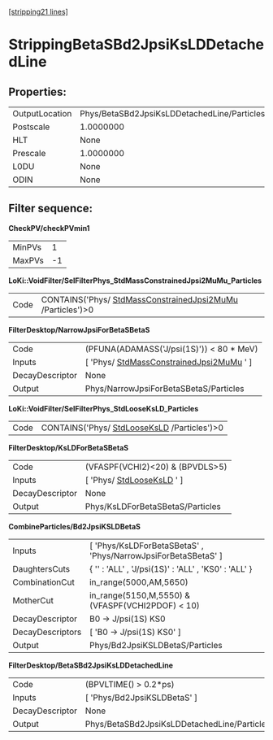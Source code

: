 [[stripping21 lines]](./stripping21-leptonic)

# StrippingBetaSBd2JpsiKsLDDetachedLine

## Properties:

|                |                                             |
|----------------|---------------------------------------------|
| OutputLocation | Phys/BetaSBd2JpsiKsLDDetachedLine/Particles |
| Postscale      | 1.0000000                                   |
| HLT            | None                                        |
| Prescale       | 1.0000000                                   |
| L0DU           | None                                        |
| ODIN           | None                                        |

## Filter sequence:

**CheckPV/checkPVmin1**

|        |     |
|--------|-----|
| MinPVs | 1   |
| MaxPVs | -1  |

**LoKi::VoidFilter/SelFilterPhys_StdMassConstrainedJpsi2MuMu_Particles**

|      |                                                                                                          |
|------|----------------------------------------------------------------------------------------------------------|
| Code | CONTAINS('Phys/ [StdMassConstrainedJpsi2MuMu](./stripping21-stdmassconstrainedjpsi2mumu) /Particles')\>0 |

**FilterDesktop/NarrowJpsiForBetaSBetaS**

|                 |                                                                                         |
|-----------------|-----------------------------------------------------------------------------------------|
| Code            | (PFUNA(ADAMASS('J/psi(1S)')) \< 80 \* MeV)                                              |
| Inputs          | [ 'Phys/ [StdMassConstrainedJpsi2MuMu](./stripping21-stdmassconstrainedjpsi2mumu) ' ] |
| DecayDescriptor | None                                                                                    |
| Output          | Phys/NarrowJpsiForBetaSBetaS/Particles                                                  |

**LoKi::VoidFilter/SelFilterPhys_StdLooseKsLD_Particles**

|      |                                                                            |
|------|----------------------------------------------------------------------------|
| Code | CONTAINS('Phys/ [StdLooseKsLD](./stripping21-stdlooseksld) /Particles')\>0 |

**FilterDesktop/KsLDForBetaSBetaS**

|                 |                                                           |
|-----------------|-----------------------------------------------------------|
| Code            | (VFASPF(VCHI2)\<20) & (BPVDLS\>5)                         |
| Inputs          | [ 'Phys/ [StdLooseKsLD](./stripping21-stdlooseksld) ' ] |
| DecayDescriptor | None                                                      |
| Output          | Phys/KsLDForBetaSBetaS/Particles                          |

**CombineParticles/Bd2JpsiKSLDBetaS**

|                  |                                                                 |
|------------------|-----------------------------------------------------------------|
| Inputs           | [ 'Phys/KsLDForBetaSBetaS' , 'Phys/NarrowJpsiForBetaSBetaS' ] |
| DaughtersCuts    | { '' : 'ALL' , 'J/psi(1S)' : 'ALL' , 'KS0' : 'ALL' }            |
| CombinationCut   | in_range(5000,AM,5650)                                          |
| MotherCut        | in_range(5150,M,5550) & (VFASPF(VCHI2PDOF) \< 10)               |
| DecayDescriptor  | B0 -\> J/psi(1S) KS0                                            |
| DecayDescriptors | [ 'B0 -\> J/psi(1S) KS0' ]                                    |
| Output           | Phys/Bd2JpsiKSLDBetaS/Particles                                 |

**FilterDesktop/BetaSBd2JpsiKsLDDetachedLine**

|                 |                                             |
|-----------------|---------------------------------------------|
| Code            | (BPVLTIME() \> 0.2\*ps)                     |
| Inputs          | [ 'Phys/Bd2JpsiKSLDBetaS' ]               |
| DecayDescriptor | None                                        |
| Output          | Phys/BetaSBd2JpsiKsLDDetachedLine/Particles |
